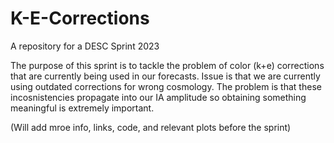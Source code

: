 # K-E-Corrections
A repository for a DESC Sprint 2023

The purpose of this sprint is to tackle the problem of color (k+e) corrections that are currently being used in our forecasts.
Issue is that we are currently using outdated corrections for wrong cosmology. The problem is that these incosnistencies propagate into our IA amplitude so obtaining something meaningful is extremely important.

(Will add mroe info, links, code, and relevant plots before the sprint)
